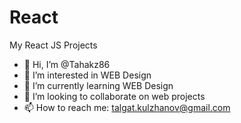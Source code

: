 # React
My React JS Projects
- 👋 Hi, I’m @Tahakz86
- 👀 I’m interested in WEB Design
- 🌱 I’m currently learning WEB Design
- 💞️ I’m looking to collaborate on web projects
- 📫 How to reach me: talgat.kulzhanov@gmail.com
